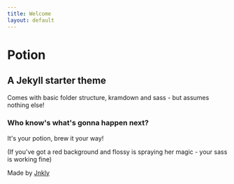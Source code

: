 ```yaml
---
title: Welcome
layout: default
---
```


# Potion

## A Jekyll starter theme

Comes with basic folder structure, kramdown and sass - but assumes nothing else!

### Who know's what's gonna happen next?

It's your potion, brew it your way!

(If you've got a red background and flossy is spraying her magic - your sass is working fine)

Made by [Jnkly](http://johnkelly.design/)
